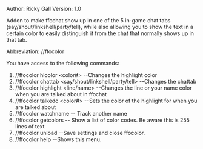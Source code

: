 Author: Ricky Gall
Version: 1.0

Addon to make ffochat show up in one of the 5 in-game chat tabs (say/shout/linkshell/party/tell), while also allowing you to show the text in a certain color to easily distinguish it from the chat that normally shows up in that tab.

Abbreviation: //ffocolor

You have access to the following commands:
 1. //ffocolor hlcolor <color#> --Changes the highlight color
 2. //ffocolor chattab <say/shout/linkshell/party/tell> --Changes the chattab
 3. //ffocolor highlight <line/name> --Changes the line or your name color when you are talked about in ffochat
 4. //ffocolor talkedc <color#> --Sets the color of the highlight for when you are talked about
 5. //ffocolor watchname <name> -- Track another name
 6. //ffocolor getcolors -- Show a list of color codes. Be aware this is 255 lines of text
 7. //ffocolor unload --Save settings and close ffocolor.
 8. //ffocolor help --Shows this menu.
